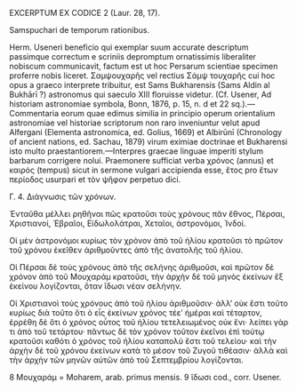 EXCERPTUM EX CODICE 2 (Laur. 28, 17).

Samspuchari de temporum rationibus.

Herm. Useneri beneficio qui exemplar suum accurate descriptum passimque correctum e scriniis depromptum ornatissimis liberaliter nobiscum communicavit, factum est ut hoc Persarum scientiae specimen proferre nobis liceret. Σαμψουχαρῆς vel rectius Σάμψ τουχαρῆς cui hoc opus a graeco interprete tribuitur, est Sams Bukharensis (Sams Aldin al Bukhārī ?) astronomus qui saeculo XIII floruisse videtur. (Cf. Usener, Ad historiam astronomiae symbola, Bonn, 1876, p. 15, n. d et 22 sq.).—Commentaria eorum quae edimus similia in principio operum orientalium astronomiae vel historiae scriptorum non raro inveniuntur velut apud Alfergani (Elementa astronomica, ed. Golius, 1669) et Albirūnī (Chronology of ancient nations, ed. Sachau, 1879) virum eximiae doctrinae et Bukharensi isto multo praestantiorem.—Interpres graecae linguae imperiti stylum barbarum corrigere nolui. Praemonere sufficiat verba χρόνος (annus) et καιρός (tempus) sicut in sermone vulgari accipienda esse, ἔτος pro ἔτων περίοδος usurpari et τὸν ψῆφον perpetuo dici.

Γ. 4. Διάγνωσις τῶν χρόνων.

Ἐνταῦθα μέλλει ρηθῆναι πῶς κρατοῦσι τοὺς χρόνους πᾶν ἔθνος,
Πέρσαι, Χριστιανοί, Ἑβραῖοι, Εἰδωλολάτραι, Χεταῖοι, ἀστρονόμοι,
Ἰνδοί.

Οἱ μὲν ἀστρονόμοι κυρίως τὸν χρόνον ἀπὸ τοῦ ἡλίου κρατοῦσι τὸ
πρῶτον τοῦ χρόνου ἐκεῖθεν ἀριθμοῦντες ἀπὸ τῆς ἀνατολῆς τοῦ ἡλίου.

Οἱ Πέρσαι δὲ τοὺς χρόνους ἀπὸ τῆς σελήνης ἀριθμοῦσι, καὶ
πρῶτον δὲ χρόνον ἀπὸ τοῦ Μουχαράμ κρατοῦσι, τὴν ἀρχὴν δὲ τοῦ
μηνὸς ἐκείνων ἓξ ἐκείνου λογίζονται, ὅταν ἴδωσι νέαν σελήνην.

Οἱ Χριστιανοὶ τοὺς χρόνους ἀπὸ τοῦ ἡλίου ἀριθμοῦσιν· ἀλλ’ οὐκ
ἔστι τοῦτο κυρίως διὰ τοῦτο ὅτι ὁ εἷς ἐκείνων χρόνος τέεʹ ἡμέραι καὶ
τέταρτον, ἐρρέθη δὲ ὅτι ὁ χρόνος οὗτος τοῦ ἡλίου τετελειωμένος οὐκ
ἔνι· λείπει γὰρ τι ἀπὸ τοῦ τετάρτου· πᾶντως δὲ τὸν χρόνον τοῦτον
ἐκεῖνοι ἐπὶ τούτῳ κρατοῦσι καθότι ὁ χρόνος τοῦ ἡλίου καταπολὺ ἔστι
τοῦ τελείου· καὶ τὴν ἀρχὴν δὲ τοῦ χρόνου ἐκείνων κατὰ τὸ μέσον τοῦ
Ζυγοῦ τιθέασιν· ἀλλὰ καὶ τὴν ἀρχὴν τῶν μηνῶν αὐτῶν ἀπὸ τοῦ Σεπτεμβρίου λογίζονται.

8 Μουχαράμ = Moharem, arab. primus mensis.
9 ἴδωσι cod., corr. Usener.